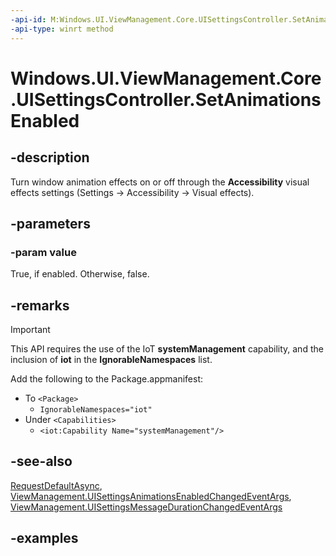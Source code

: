 ```yaml
---
-api-id: M:Windows.UI.ViewManagement.Core.UISettingsController.SetAnimationsEnabled(System.Boolean)
-api-type: winrt method
---
```


<!-- Method syntax.
public void UISettingsController.SetAnimationsEnabled(Boolean value)
-->

# Windows.UI.ViewManagement.Core.UISettingsController.SetAnimationsEnabled

## -description

Turn window animation effects on or off through the **Accessibility** visual effects settings (Settings -> Accessibility -> Visual effects).

## -parameters

### -param value

True, if enabled. Otherwise, false.

## -remarks

> [!IMPORTANT]
> This API requires the use of the IoT **systemManagement** capability, and the inclusion of **iot** in the **IgnorableNamespaces** list.
>
> Add the following to the Package.appmanifest:
>
> - To `<Package>`
>   - `IgnorableNamespaces="iot"`
> - Under `<Capabilities>`
>   - `<iot:Capability Name="systemManagement"/>`

## -see-also

[RequestDefaultAsync](uisettingscontroller_requestdefaultasync_1291358283.md), [ViewManagement.UISettingsAnimationsEnabledChangedEventArgs](../windows.ui.viewmanagement/uisettingsanimationsenabledchangedeventargs.md), [ViewManagement.UISettingsMessageDurationChangedEventArgs](../windows.ui.viewmanagement/uisettingsmessagedurationchangedeventargs.md)

## -examples
